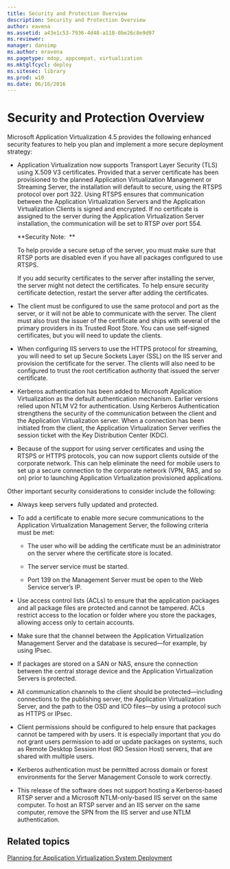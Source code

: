 ```yaml
---
title: Security and Protection Overview
description: Security and Protection Overview
author: eavena
ms.assetid: a43e1c53-7936-4d48-a110-0be26c8e9d97
ms.reviewer: 
manager: dansimp
ms.author: eravena
ms.pagetype: mdop, appcompat, virtualization
ms.mktglfcycl: deploy
ms.sitesec: library
ms.prod: w10
ms.date: 06/16/2016
---
```



# Security and Protection Overview


Microsoft Application Virtualization 4.5 provides the following enhanced security features to help you plan and implement a more secure deployment strategy:

-   Application Virtualization now supports Transport Layer Security (TLS) using X.509 V3 certificates. Provided that a server certificate has been provisioned to the planned Application Virtualization Management or Streaming Server, the installation will default to secure, using the RTSPS protocol over port 322. Using RTSPS ensures that communication between the Application Virtualization Servers and the Application Virtualization Clients is signed and encrypted. If no certificate is assigned to the server during the Application Virtualization Server installation, the communication will be set to RTSP over port 554.

    **Security Note:  **

    To help provide a secure setup of the server, you must make sure that RTSP ports are disabled even if you have all packages configured to use RTSPS.

    If you add security certificates to the server after installing the server, the server might not detect the certificates. To help ensure security certificate detection, restart the server after adding the certificates.

-   The client must be configured to use the same protocol and port as the server, or it will not be able to communicate with the server. The client must also trust the issuer of the certificate and ships with several of the primary providers in its Trusted Root Store. You can use self-signed certificates, but you will need to update the clients.

-   When configuring IIS servers to use the HTTPS protocol for streaming, you will need to set up Secure Sockets Layer (SSL) on the IIS server and provision the certificate for the server. The clients will also need to be configured to trust the root certification authority that issued the server certificate.

-   Kerberos authentication has been added to Microsoft Application Virtualization as the default authentication mechanism. Earlier versions relied upon NTLM V2 for authentication. Using Kerberos Authentication strengthens the security of the communication between the client and the Application Virtualization server. When a connection has been initiated from the client, the Application Virtualization Server verifies the session ticket with the Key Distribution Center (KDC).

-   Because of the support for using server certificates and using the RTSPS or HTTPS protocols, you can now support clients outside of the corporate network. This can help eliminate the need for mobile users to set up a secure connection to the corporate network (VPN, RAS, and so on) prior to launching Application Virtualization provisioned applications.

Other important security considerations to consider include the following:

-   Always keep servers fully updated and protected.

-   To add a certificate to enable more secure communications to the Application Virtualization Management Server, the following criteria must be met:

    -   The user who will be adding the certificate must be an administrator on the server where the certificate store is located.

    -   The server service must be started.

    -   Port 139 on the Management Server must be open to the Web Service server’s IP.

-   Use access control lists (ACLs) to ensure that the application packages and all package files are protected and cannot be tampered. ACLs restrict access to the location or folder where you store the packages, allowing access only to certain accounts.

-   Make sure that the channel between the Application Virtualization Management Server and the database is secured—for example, by using IPsec.

-   If packages are stored on a SAN or NAS, ensure the connection between the central storage device and the Application Virtualization Servers is protected.

-   All communication channels to the client should be protected—including connections to the publishing server, the Application Virtualization Server, and the path to the OSD and ICO files—by using a protocol such as HTTPS or IPsec. 

-   Client permissions should be configured to help ensure that packages cannot be tampered with by users. It is especially important that you do not grant users permission to add or update packages on systems, such as Remote Desktop Session Host (RD Session Host) servers, that are shared with multiple users.

-   Kerberos authentication must be permitted across domain or forest environments for the Server Management Console to work correctly.

-   This release of the software does not support hosting a Kerberos-based RTSP server and a Microsoft NTLM-only-based IIS server on the same computer. To host an RTSP server and an IIS server on the same computer, remove the SPN from the IIS server and use NTLM authentication.

## Related topics


[Planning for Application Virtualization System Deployment](planning-for-application-virtualization-system-deployment.md)

 

 





